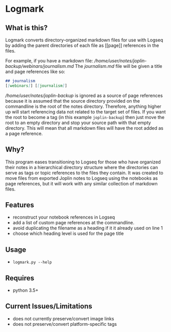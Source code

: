# Logmark

## What is this?

Logmark converts directory-organized markdown files for use with Logseq by adding the parent directories of each file as [[page]] references in the files.

For example, if you have a markdown file:
_/home/user/notes/joplin-backup/webinars/journalism.md_
The _journalism.md_ file will be given a title and page references like so:

```markdown
## journalism
[[webinars]] [[journalism]]
```

_/home/user/notes/joplin-backup_ is ignored as a source of page references because it is assumed that the source directory provided on the commandline is the root of the notes directory. Therefore, anything higher up will start referencing data not related to the target set of files. If you want the root to become a tag (in this example `joplin-backup`) then just move the root to an empty directory and stop your source path with that empty directory. This will mean that all markdown files will have the root added as a page reference.

## Why?

This program eases transitioning to Logseq for those who have organized their notes in a hierarchical directory structure where the directories can serve as tags or topic references to the files they contain. It was created to move files from exported Joplin notes to Logseq using the notebooks as page references, but it will work with any similar collection of markdown files.

## Features

- reconstruct your notebook references in Logseq
- add a list of custom page references at the commandline.
- avoid duplicating the filename as a heading if it it already used on line 1
- choose which heading level is used for the page title

## Usage

- `logmark.py --help`

## Requires

- python 3.5+

## Current Issues/Limitations

- does not currently preserve/convert image links
- does not preserve/convert platform-specific tags

